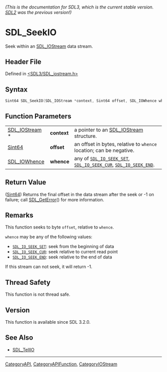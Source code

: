 ###### (This is the documentation for SDL3, which is the current stable version. [SDL2](https://wiki.libsdl.org/SDL2/) was the previous version!)
# SDL_SeekIO

Seek within an [SDL_IOStream](SDL_IOStream) data stream.

## Header File

Defined in [<SDL3/SDL_iostream.h>](https://github.com/libsdl-org/SDL/blob/main/include/SDL3/SDL_iostream.h)

## Syntax

```c
Sint64 SDL_SeekIO(SDL_IOStream *context, Sint64 offset, SDL_IOWhence whence);
```

## Function Parameters

|                                |             |                                                                                                                          |
| ------------------------------ | ----------- | ------------------------------------------------------------------------------------------------------------------------ |
| [SDL_IOStream](SDL_IOStream) * | **context** | a pointer to an [SDL_IOStream](SDL_IOStream) structure.                                                                  |
| [Sint64](Sint64)               | **offset**  | an offset in bytes, relative to `whence` location; can be negative.                                                      |
| [SDL_IOWhence](SDL_IOWhence)   | **whence**  | any of [`SDL_IO_SEEK_SET`](SDL_IO_SEEK_SET), [`SDL_IO_SEEK_CUR`](SDL_IO_SEEK_CUR), [`SDL_IO_SEEK_END`](SDL_IO_SEEK_END). |

## Return Value

([Sint64](Sint64)) Returns the final offset in the data stream after the
seek or -1 on failure; call [SDL_GetError](SDL_GetError)() for more
information.

## Remarks

This function seeks to byte `offset`, relative to `whence`.

`whence` may be any of the following values:

- [`SDL_IO_SEEK_SET`](SDL_IO_SEEK_SET): seek from the beginning of data
- [`SDL_IO_SEEK_CUR`](SDL_IO_SEEK_CUR): seek relative to current read point
- [`SDL_IO_SEEK_END`](SDL_IO_SEEK_END): seek relative to the end of data

If this stream can not seek, it will return -1.

## Thread Safety

This function is not thread safe.

## Version

This function is available since SDL 3.2.0.

## See Also

- [SDL_TellIO](SDL_TellIO)

----
[CategoryAPI](CategoryAPI), [CategoryAPIFunction](CategoryAPIFunction), [CategoryIOStream](CategoryIOStream)

